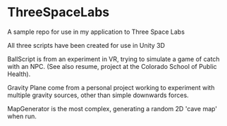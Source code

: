 # ThreeSpaceLabs
A sample repo for use in my application to Three Space Labs

All three scripts have been created for use in Unity 3D

BallScript is from an experiment in VR, trying to simulate a game of catch with an NPC. (See also resume, project at the Colorado School of Public Health).

Gravity Plane come from a personal project working to experiment with multiple gravity sources, other than simple downwards forces.

MapGenerator is the most complex, generating a random 2D 'cave map' when run.
